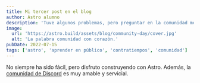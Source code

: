 ```yaml
---
title: Mi tercer post en el blog
author: Astro alumno
description: 'Tuve algunos problemas, pero preguntar en la comunidad me ayudó mucho.'
image:
  url: 'https://astro.build/assets/blog/community-day/cover.jpg'
  alt: 'La palabra comunidad con corazón.'
pubDate: 2022-07-15
tags: ['astro', 'aprender en público', 'contratiempos', 'comunidad']
---
```


No siempre ha sido fácil, pero disfruto construyendo con Astro. Además, la [comunidad de Discord](https://astro.build/chat) es muy amable y servicial.
